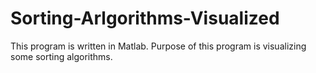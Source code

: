 # Sorting-Arlgorithms-Visualized
This program is written in Matlab.
Purpose of this program is visualizing some sorting algorithms.
